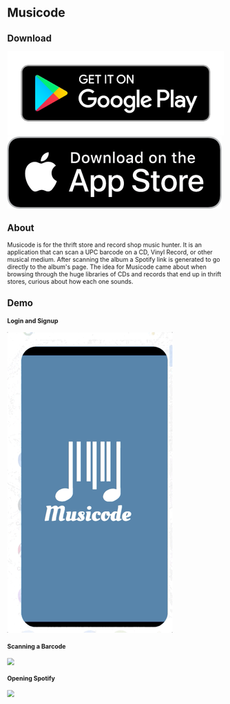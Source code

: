 # Musicode

## Download
[![Google Play Link](https://github.com/Jacob-Bendele/Musicode/blob/master/assets/promo/google-play-badge.png)](https://play.google.com/store/apps/details?id=com.bendele.Musicode)
[![App Store Link](https://github.com/Jacob-Bendele/Musicode/blob/master/assets/promo/appleLogo.png)](https://apps.apple.com/us/app/id1529686066)

## About
Musicode is for the thrift store and record shop music hunter. It is an application that can scan a UPC barcode on a CD, Vinyl Record, or other musical medium. After scanning the album a Spotify link is generated to go directly to the album's page. The idea for Musicode came about when browsing through the huge libraries of CDs and records that end up in thrift stores, curious about how each one sounds.

## Demo
#### Login and Signup
![](https://github.com/Jacob-Bendele/Musicode/blob/master/assets/promo/signup.gif)
#### Scanning a Barcode
![](https://github.com/Jacob-Bendele/Musicode/blob/master/assets/promo/scanBarcode.gif)
#### Opening Spotify
![](https://github.com/Jacob-Bendele/Musicode/blob/master/assets/promo/album.gif)
